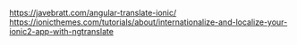 https://javebratt.com/angular-translate-ionic/
https://ionicthemes.com/tutorials/about/internationalize-and-localize-your-ionic2-app-with-ngtranslate
